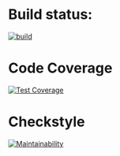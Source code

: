 # Build status:

[![build](https://github.com/VPactually/SimpleRest/actions/workflows/build.yml/badge.svg)](https://github.com/VPactually/SimpleRest/actions/workflows/build.yml)

# Code Coverage

[![Test Coverage](https://api.codeclimate.com/v1/badges/d2bef49d5732734c9fd4/test_coverage)](https://codeclimate.com/github/VPactually/SimpleRest/test_coverage)

# Checkstyle 

[![Maintainability](https://api.codeclimate.com/v1/badges/d2bef49d5732734c9fd4/maintainability)](https://codeclimate.com/github/VPactually/SimpleRest/maintainability)